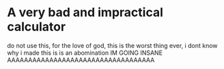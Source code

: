 # A very bad and impractical calculator
do not use this, for the love of god, this is the worst thing ever, i dont know why i made this is is an abomination IM GOING INSANE AAAAAAAAAAAAAAAAAAAAAAAAAAAAAAAAAAA
